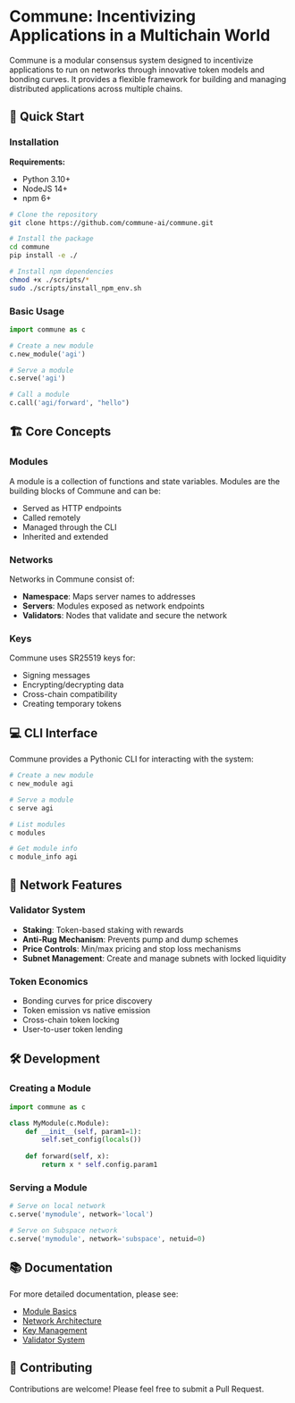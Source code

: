 # Commune: Incentivizing Applications in a Multichain World

Commune is a modular consensus system designed to incentivize applications to run on networks through innovative token models and bonding curves. It provides a flexible framework for building and managing distributed applications across multiple chains.

## 🚀 Quick Start

### Installation

**Requirements:**
- Python 3.10+
- NodeJS 14+
- npm 6+

```bash
# Clone the repository
git clone https://github.com/commune-ai/commune.git

# Install the package
cd commune
pip install -e ./

# Install npm dependencies
chmod +x ./scripts/*
sudo ./scripts/install_npm_env.sh
```

### Basic Usage

```python
import commune as c

# Create a new module
c.new_module('agi')

# Serve a module
c.serve('agi')

# Call a module
c.call('agi/forward', "hello")
```

## 🏗️ Core Concepts

### Modules

A module is a collection of functions and state variables. Modules are the building blocks of Commune and can be:
- Served as HTTP endpoints
- Called remotely
- Managed through the CLI
- Inherited and extended

### Networks

Networks in Commune consist of:
- **Namespace**: Maps server names to addresses
- **Servers**: Modules exposed as network endpoints
- **Validators**: Nodes that validate and secure the network

### Keys

Commune uses SR25519 keys for:
- Signing messages
- Encrypting/decrypting data
- Cross-chain compatibility
- Creating temporary tokens

## 💻 CLI Interface

Commune provides a Pythonic CLI for interacting with the system:

```bash
# Create a new module
c new_module agi

# Serve a module
c serve agi

# List modules
c modules

# Get module info
c module_info agi
```

## 🔗 Network Features

### Validator System

- **Staking**: Token-based staking with rewards
- **Anti-Rug Mechanism**: Prevents pump and dump schemes
- **Price Controls**: Min/max pricing and stop loss mechanisms
- **Subnet Management**: Create and manage subnets with locked liquidity

### Token Economics

- Bonding curves for price discovery
- Token emission vs native emission
- Cross-chain token locking
- User-to-user token lending

## 🛠️ Development

### Creating a Module

```python
import commune as c

class MyModule(c.Module):
    def __init__(self, param1=1):
        self.set_config(locals())
    
    def forward(self, x):
        return x * self.config.param1
```

### Serving a Module

```python
# Serve on local network
c.serve('mymodule', network='local')

# Serve on Subspace network
c.serve('mymodule', network='subspace', netuid=0)
```

## 📚 Documentation

For more detailed documentation, please see:
- [Module Basics](docs/modules.md)
- [Network Architecture](docs/network.md)
- [Key Management](docs/keys.md)
- [Validator System](docs/validators.md)

## 🤝 Contributing

Contributions are welcome! Please feel free to submit a Pull Request.
